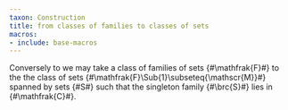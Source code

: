 ```yaml
---
taxon: Construction
title: from classes of families to classes of sets
macros:
- include: base-macros
---
```


Conversely to [](frct-002M) we may take a class of families of sets {#\mathfrak{F}#} to the the class of sets {#\mathfrak{F}\Sub{1}\subseteq{\mathscr{M}}#} spanned by sets {#S#} such that the singleton family {#\brc{S}#} lies in {#\mathfrak{C}#}.
